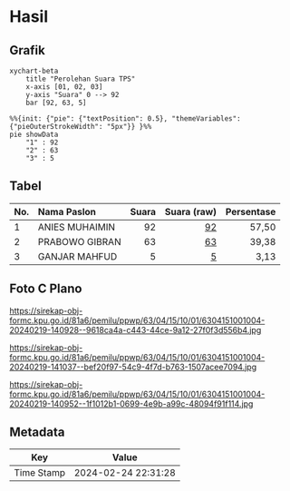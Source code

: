 # Hasil

## Grafik

```mermaid
xychart-beta
    title "Perolehan Suara TPS"
    x-axis [01, 02, 03]
    y-axis "Suara" 0 --> 92
    bar [92, 63, 5]
```

```mermaid
%%{init: {"pie": {"textPosition": 0.5}, "themeVariables": {"pieOuterStrokeWidth": "5px"}} }%%
pie showData
    "1" : 92
    "2" : 63
    "3" : 5
```

## Tabel

| No. | Nama Paslon    | Suara | Suara (raw) | Persentase |
|:--- |:-------------- | -----:| -----------:| ----------:|
| 1   | ANIES MUHAIMIN | 92    | [92][p-1]   | 57,50      |
| 2   | PRABOWO GIBRAN | 63    | [63][p-2]   | 39,38      |
| 3   | GANJAR MAHFUD  | 5     | [5][p-3]    | 3,13       |


[p-1]: https://github.com/gigit-pemilu/pemilu-2024-63-kalimantan-selatan/blob/main/pilpres/hitung-suara/sub/63-kalimantan-selatan/sub/04-barito-kuala/sub/15-marabahan/sub/1001-marabahan-kota/sub/004-tps/sub/paslon-1.txt
[p-2]: https://github.com/gigit-pemilu/pemilu-2024-63-kalimantan-selatan/blob/main/pilpres/hitung-suara/sub/63-kalimantan-selatan/sub/04-barito-kuala/sub/15-marabahan/sub/1001-marabahan-kota/sub/004-tps/sub/paslon-2.txt
[p-3]: https://github.com/gigit-pemilu/pemilu-2024-63-kalimantan-selatan/blob/main/pilpres/hitung-suara/sub/63-kalimantan-selatan/sub/04-barito-kuala/sub/15-marabahan/sub/1001-marabahan-kota/sub/004-tps/sub/paslon-3.txt

## Foto C Plano

https://sirekap-obj-formc.kpu.go.id/81a6/pemilu/ppwp/63/04/15/10/01/6304151001004-20240219-140928--9618ca4a-c443-44ce-9a12-27f0f3d556b4.jpg

https://sirekap-obj-formc.kpu.go.id/81a6/pemilu/ppwp/63/04/15/10/01/6304151001004-20240219-141037--bef20f97-54c9-4f7d-b763-1507acee7094.jpg

https://sirekap-obj-formc.kpu.go.id/81a6/pemilu/ppwp/63/04/15/10/01/6304151001004-20240219-140952--1f1012b1-0699-4e9b-a99c-48094f91f114.jpg


## Metadata

| Key        | Value               |
| ---------- | ------------------- |
| Time Stamp | 2024-02-24 22:31:28 |



